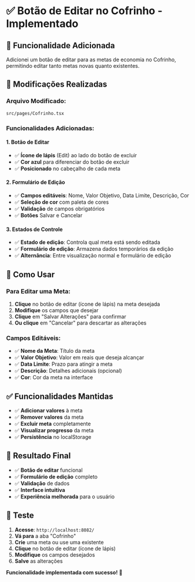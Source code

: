 # ✅ Botão de Editar no Cofrinho - Implementado

## 🎯 **Funcionalidade Adicionada**

Adicionei um botão de editar para as metas de economia no Cofrinho, permitindo editar tanto metas novas quanto existentes.

## 🔧 **Modificações Realizadas**

### **Arquivo Modificado:**
`src/pages/Cofrinho.tsx`

### **Funcionalidades Adicionadas:**

#### 1. **Botão de Editar**
- ✅ **Ícone de lápis** (Edit) ao lado do botão de excluir
- ✅ **Cor azul** para diferenciar do botão de excluir
- ✅ **Posicionado** no cabeçalho de cada meta

#### 2. **Formulário de Edição**
- ✅ **Campos editáveis**: Nome, Valor Objetivo, Data Limite, Descrição, Cor
- ✅ **Seleção de cor** com paleta de cores
- ✅ **Validação** de campos obrigatórios
- ✅ **Botões** Salvar e Cancelar

#### 3. **Estados de Controle**
- ✅ **Estado de edição**: Controla qual meta está sendo editada
- ✅ **Formulário de edição**: Armazena dados temporários da edição
- ✅ **Alternância**: Entre visualização normal e formulário de edição

## 🚀 **Como Usar**

### **Para Editar uma Meta:**
1. **Clique** no botão de editar (ícone de lápis) na meta desejada
2. **Modifique** os campos que desejar
3. **Clique** em "Salvar Alterações" para confirmar
4. **Ou clique** em "Cancelar" para descartar as alterações

### **Campos Editáveis:**
- ✅ **Nome da Meta**: Título da meta
- ✅ **Valor Objetivo**: Valor em reais que deseja alcançar
- ✅ **Data Limite**: Prazo para atingir a meta
- ✅ **Descrição**: Detalhes adicionais (opcional)
- ✅ **Cor**: Cor da meta na interface

## ✅ **Funcionalidades Mantidas**

- ✅ **Adicionar valores** à meta
- ✅ **Remover valores** da meta
- ✅ **Excluir meta** completamente
- ✅ **Visualizar progresso** da meta
- ✅ **Persistência** no localStorage

## 🎉 **Resultado Final**

- ✅ **Botão de editar** funcional
- ✅ **Formulário de edição** completo
- ✅ **Validação** de dados
- ✅ **Interface intuitiva**
- ✅ **Experiência melhorada** para o usuário

## 📱 **Teste**

1. **Acesse**: `http://localhost:8082/`
2. **Vá para** a aba "Cofrinho"
3. **Crie** uma meta ou use uma existente
4. **Clique** no botão de editar (ícone de lápis)
5. **Modifique** os campos desejados
6. **Salve** as alterações

**Funcionalidade implementada com sucesso!** 🎉




